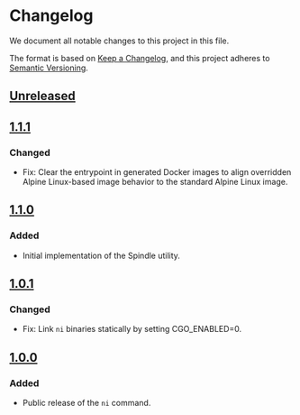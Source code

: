 # Changelog

We document all notable changes to this project in this file.

The format is based on [Keep a Changelog](https://keepachangelog.com/en/1.0.0/),
and this project adheres to [Semantic Versioning](https://semver.org/spec/v2.0.0.html).

## [Unreleased]

## [1.1.1]

### Changed

* Fix: Clear the entrypoint in generated Docker images to align overridden
  Alpine Linux-based image behavior to the standard Alpine Linux image.

## [1.1.0]

### Added

* Initial implementation of the Spindle utility.

## [1.0.1]

### Changed

* Fix: Link `ni` binaries statically by setting CGO_ENABLED=0.

## [1.0.0]

### Added

* Public release of the `ni` command.

[Unreleased]: https://github.com/puppetlabs/nebula-sdk/compare/v1.1.1...HEAD
[1.1.1]: https://github.com/puppetlabs/nebula-sdk/compare/v1.1.0...v1.1.1
[1.1.0]: https://github.com/puppetlabs/nebula-sdk/compare/v1.0.1...v1.1.0
[1.0.1]: https://github.com/puppetlabs/nebula-sdk/compare/v1.0.0...v1.0.1
[1.0.0]: https://github.com/puppetlabs/nebula-sdk/compare/902be9735b850b21229bf34ddf42a11aba6b315e...v1.0.0
